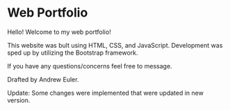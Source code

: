 # Web Portfolio

Hello! Welcome to my web portfolio!

This website was bult using HTML, CSS, and JavaScript. Development was sped up by utilizing the Bootstrap framework.

If you have any questions/concerns feel free to message.

Drafted by Andrew Euler.

Update: Some changes were implemented that were updated in new version. 
